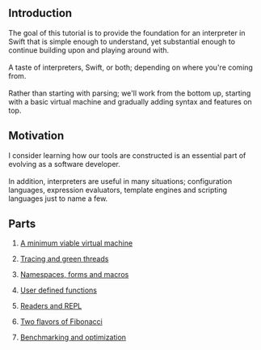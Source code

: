 ## Introduction
The goal of this tutorial is to provide the foundation for an interpreter in Swift that is simple enough to understand, yet substantial enough to continue building upon and playing around with.<br/>
<br/>
A taste of interpreters, Swift, or both; depending on where you're coming from.<br/>
<br/>
Rather than starting with parsing; we'll work from the bottom up, starting with a basic virtual machine and gradually adding syntax and features on top.

## Motivation
I consider learning how our tools are constructed is an essential part of evolving as a software developer.<br/>
<br/>
In addition, interpreters are useful in many situations; configuration languages, expression evaluators, template engines and scripting languages just to name a few.<br/>

## Parts
1. [A minimum viable virtual machine](https://github.com/codr7/swift-interpreter/tree/main/part1)

2. [Tracing and green threads](https://github.com/codr7/swift-interpreter/tree/main/part2)

3. [Namespaces, forms and macros](https://github.com/codr7/swift-interpreter/tree/main/part3)

4. [User defined functions](https://github.com/codr7/swift-interpreter/tree/main/part4)

5. [Readers and REPL](https://github.com/codr7/swift-interpreter/tree/main/part5)

6. [Two flavors of Fibonacci](https://github.com/codr7/swift-interpreter/tree/main/part6)

7. [Benchmarking and optimization](https://github.com/codr7/swift-interpreter/tree/main/part7)
